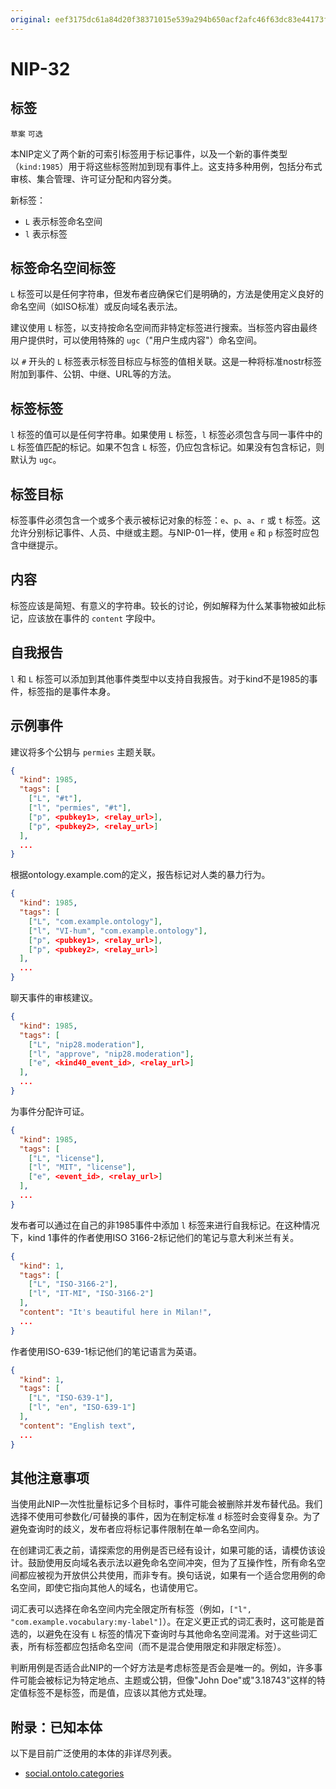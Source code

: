 ```yaml
---
original: eef3175dc61a84d20f38371015e539a294b650acf2afc46f63dc83e44173f998
---
```


NIP-32
======

标签
---------

`草案` `可选`

本NIP定义了两个新的可索引标签用于标记事件，以及一个新的事件类型（`kind:1985`）用于将这些标签附加到现有事件上。这支持多种用例，包括分布式审核、集合管理、许可证分配和内容分类。

新标签：

- `L` 表示标签命名空间
- `l` 表示标签

标签命名空间标签
----

`L` 标签可以是任何字符串，但发布者应确保它们是明确的，方法是使用定义良好的命名空间（如ISO标准）或反向域名表示法。

建议使用 `L` 标签，以支持按命名空间而非特定标签进行搜索。当标签内容由最终用户提供时，可以使用特殊的 `ugc`（"用户生成内容"）命名空间。

以 `#` 开头的 `L` 标签表示标签目标应与标签的值相关联。这是一种将标准nostr标签附加到事件、公钥、中继、URL等的方法。

标签标签
----

`l` 标签的值可以是任何字符串。如果使用 `L` 标签，`l` 标签必须包含与同一事件中的 `L` 标签值匹配的标记。如果不包含 `L` 标签，仍应包含标记。如果没有包含标记，则默认为 `ugc`。

标签目标
----

标签事件必须包含一个或多个表示被标记对象的标签：`e`、`p`、`a`、`r` 或 `t` 标签。这允许分别标记事件、人员、中继或主题。与NIP-01一样，使用 `e` 和 `p` 标签时应包含中继提示。

内容
-------

标签应该是简短、有意义的字符串。较长的讨论，例如解释为什么某事物被如此标记，应该放在事件的 `content` 字段中。

自我报告
-------

`l` 和 `L` 标签可以添加到其他事件类型中以支持自我报告。对于kind不是1985的事件，标签指的是事件本身。

示例事件
--------------

建议将多个公钥与 `permies` 主题关联。

```json
{
  "kind": 1985,
  "tags": [
    ["L", "#t"],
    ["l", "permies", "#t"],
    ["p", <pubkey1>, <relay_url>],
    ["p", <pubkey2>, <relay_url>]
  ],
  ...
}
```

根据ontology.example.com的定义，报告标记对人类的暴力行为。

```json
{
  "kind": 1985,
  "tags": [
    ["L", "com.example.ontology"],
    ["l", "VI-hum", "com.example.ontology"],
    ["p", <pubkey1>, <relay_url>],
    ["p", <pubkey2>, <relay_url>]
  ],
  ...
}
```

聊天事件的审核建议。

```json
{
  "kind": 1985,
  "tags": [
    ["L", "nip28.moderation"],
    ["l", "approve", "nip28.moderation"],
    ["e", <kind40_event_id>, <relay_url>]
  ],
  ...
}
```

为事件分配许可证。

```json
{
  "kind": 1985,
  "tags": [
    ["L", "license"],
    ["l", "MIT", "license"],
    ["e", <event_id>, <relay_url>]
  ],
  ...
}
```

发布者可以通过在自己的非1985事件中添加 `l` 标签来进行自我标记。在这种情况下，kind 1事件的作者使用ISO 3166-2标记他们的笔记与意大利米兰有关。

```json
{
  "kind": 1,
  "tags": [
    ["L", "ISO-3166-2"],
    ["l", "IT-MI", "ISO-3166-2"]
  ],
  "content": "It's beautiful here in Milan!",
  ...
}
```

作者使用ISO-639-1标记他们的笔记语言为英语。

```json
{
  "kind": 1,
  "tags": [
    ["L", "ISO-639-1"],
    ["l", "en", "ISO-639-1"]
  ],
  "content": "English text",
  ...
}
```

其他注意事项
-----------

当使用此NIP一次性批量标记多个目标时，事件可能会被删除并发布替代品。我们选择不使用可参数化/可替换的事件，因为在制定标准 `d` 标签时会变得复杂。为了避免查询时的歧义，发布者应将标记事件限制在单一命名空间内。

在创建词汇表之前，请探索您的用例是否已经有设计，如果可能的话，请模仿该设计。鼓励使用反向域名表示法以避免命名空间冲突，但为了互操作性，所有命名空间都应被视为开放供公共使用，而非专有。换句话说，如果有一个适合您用例的命名空间，即使它指向其他人的域名，也请使用它。

词汇表可以选择在命名空间内完全限定所有标签（例如，`["l", "com.example.vocabulary:my-label"]`）。在定义更正式的词汇表时，这可能是首选的，以避免在没有 `L` 标签的情况下查询时与其他命名空间混淆。对于这些词汇表，所有标签都应包括命名空间（而不是混合使用限定和非限定标签）。

判断用例是否适合此NIP的一个好方法是考虑标签是否会是唯一的。例如，许多事件可能会被标记为特定地点、主题或公钥，但像"John Doe"或"3.18743"这样的特定值标签不是标签，而是值，应该以其他方式处理。

附录：已知本体
-------------------------

以下是目前广泛使用的本体的非详尽列表。

- [social.ontolo.categories](https://ontolo.social/)